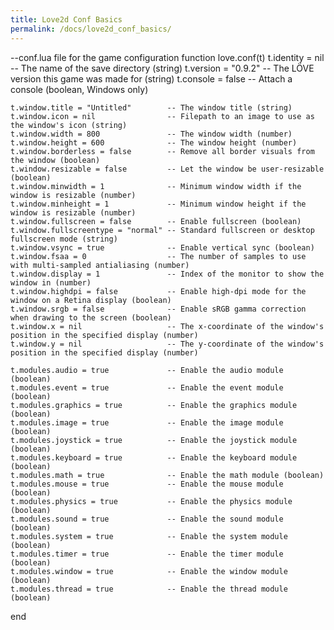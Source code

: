```yaml
---
title: Love2d Conf Basics
permalink: /docs/love2d_conf_basics/
---
```

--conf.lua file for the game configuration
function love.conf(t)
    t.identity = nil                   -- The name of the save directory (string)
    t.version = "0.9.2"                -- The LÖVE version this game was made for (string)
    t.console = false                  -- Attach a console (boolean, Windows only)

    t.window.title = "Untitled"        -- The window title (string)
    t.window.icon = nil                -- Filepath to an image to use as the window's icon (string)
    t.window.width = 800               -- The window width (number)
    t.window.height = 600              -- The window height (number)
    t.window.borderless = false        -- Remove all border visuals from the window (boolean)
    t.window.resizable = false         -- Let the window be user-resizable (boolean)
    t.window.minwidth = 1              -- Minimum window width if the window is resizable (number)
    t.window.minheight = 1             -- Minimum window height if the window is resizable (number)
    t.window.fullscreen = false        -- Enable fullscreen (boolean)
    t.window.fullscreentype = "normal" -- Standard fullscreen or desktop fullscreen mode (string)
    t.window.vsync = true              -- Enable vertical sync (boolean)
    t.window.fsaa = 0                  -- The number of samples to use with multi-sampled antialiasing (number)
    t.window.display = 1               -- Index of the monitor to show the window in (number)
    t.window.highdpi = false           -- Enable high-dpi mode for the window on a Retina display (boolean)
    t.window.srgb = false              -- Enable sRGB gamma correction when drawing to the screen (boolean)
    t.window.x = nil                   -- The x-coordinate of the window's position in the specified display (number)
    t.window.y = nil                   -- The y-coordinate of the window's position in the specified display (number)

    t.modules.audio = true             -- Enable the audio module (boolean)
    t.modules.event = true             -- Enable the event module (boolean)
    t.modules.graphics = true          -- Enable the graphics module (boolean)
    t.modules.image = true             -- Enable the image module (boolean)
    t.modules.joystick = true          -- Enable the joystick module (boolean)
    t.modules.keyboard = true          -- Enable the keyboard module (boolean)
    t.modules.math = true              -- Enable the math module (boolean)
    t.modules.mouse = true             -- Enable the mouse module (boolean)
    t.modules.physics = true           -- Enable the physics module (boolean)
    t.modules.sound = true             -- Enable the sound module (boolean)
    t.modules.system = true            -- Enable the system module (boolean)
    t.modules.timer = true             -- Enable the timer module (boolean)
    t.modules.window = true            -- Enable the window module (boolean)
    t.modules.thread = true            -- Enable the thread module (boolean)
end
